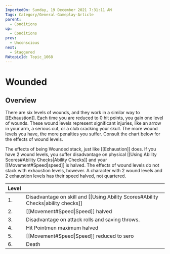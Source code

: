 ```yaml
---
ImportedOn: Sunday, 19 December 2021 7:31:11 AM
Tags: Category/General-Gameplay-Article
parent:
  - Conditions
up:
  - Conditions
prev:
  - Unconscious
next:
  - Staggered
RWtopicId: Topic_1068
---
```

# Wounded
## Overview
There are six levels of wounds, and they work in a similar way to [[Exhaustion]]. Each time you are reduced to 0 hit points, you gain one level of wounds. These wound levels represent significant injuries, like an arrow in your arm, a serious cut, or a club cracking your skull. The more wound levels you have, the more penalties you suffer. Consult the chart below for the effects of wound levels.

The effects of being Wounded stack, just like [[Exhaustion]] does. If you have 2 wound levels, you suffer disadvantage on physical [[Using Ability Scores#Ability Checks|Ability Checks]] and your [[Movement#Speed|speed]] is halved. The effects of wound levels do not stack with exhaustion levels, however. A character with 2 wound levels and 2 exhaustion levels has their speed halved, not quartered.

| Level | |
|---|---|
| 1. | Disadvantage on skill and [[Using Ability Scores#Ability Checks\|ability checks]] |
| 2. | [[Movement#Speed\|Speed]] halved |
| 3. | Disadvantage on attack rolls and saving throws. |
| 4. | Hit Pointmen maximum halved |
| 5. | [[Movement#Speed\|Speed]] reduced to sero |
| 6. | Death |
